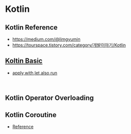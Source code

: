 # Kotlin

## Kotlin Reference

- https://medium.com/@limgyumin
- https://tourspace.tistory.com/category/개발이야기/Kotlin

## [Koltin Basic](https://github.com/gaki2745/Youngjun-Android-Studio/tree/master/Kotlin/MyApplication)

- [apply,with,let,also,run](https://medium.com/@limgyumin/코틀린-의-apply-with-let-also-run-은-언제-사용하는가-4a517292df29)  

</br>

## Kotlin Operator Overloading  

## Kotlin Coroutine

- [Reference](https://medium.com/@limgyumin/코틀린-코루틴의-기초-cac60d4d621b)


